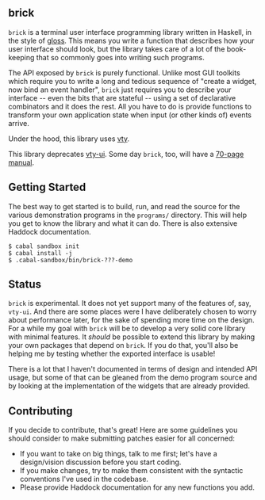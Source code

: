 brick
-----

`brick` is a terminal user interface programming
library written in Haskell, in the style of
[gloss](http://hackage.haskell.org/package/gloss). This means you write
a function that describes how your user interface should look, but the
library takes care of a lot of the book-keeping that so commonly goes
into writing such programs.

The API exposed by `brick` is purely functional. Unlike most GUI
toolkits which require you to write a long and tedious sequence of
"create a widget, now bind an event handler", `brick` just requires you
to describe your interface -- even the bits that are stateful -- using
a set of declarative combinators and it does the rest. All you have to
do is provide functions to transform your own application state when
input (or other kinds of) events arrive.

Under the hood, this library uses [vty](http://hackage.haskell.org/package/vty).

This library deprecates [vty-ui](https://github.com/jtdaugherty/vty-ui).
Some day `brick`, too, will have a [70-page
manual](http://jtdaugherty.github.io/vty-ui/manuals/vty-ui-users-manual-1.9.pdf).

Getting Started
---------------

The best way to get started is to build, run, and read the source for
the various demonstration programs in the `programs/` directory. This
will help you get to know the library and what it can do. There is also
extensive Haddock documentation.

```
$ cabal sandbox init
$ cabal install -j
$ .cabal-sandbox/bin/brick-???-demo
```

Status
------

`brick` is experimental. It does not yet support many of the features
of, say, `vty-ui`. And there are some places were I have deliberately
chosen to worry about performance later, for the sake of spending more
time on the design. For a while my goal with `brick` will be to develop
a very solid core library with minimal features. It *should* be possible
to extend this library by making your own packages that depend on
`brick`. If you do that, you'll also be helping me by testing whether
the exported interface is usable!

There is a lot that I haven't documented in terms of design and intended
API usage, but some of that can be gleaned from the demo program source
and by looking at the implementation of the widgets that are already
provided.

Contributing
------------

If you decide to contribute, that's great! Here are some guidelines you
should consider to make submitting patches easier for all concerned:

 - If you want to take on big things, talk to me first; let's have a
   design/vision discussion before you start coding.
 - If you make changes, try to make them consistent with the syntactic
   conventions I've used in the codebase.
 - Please provide Haddock documentation for any new functions you add.
